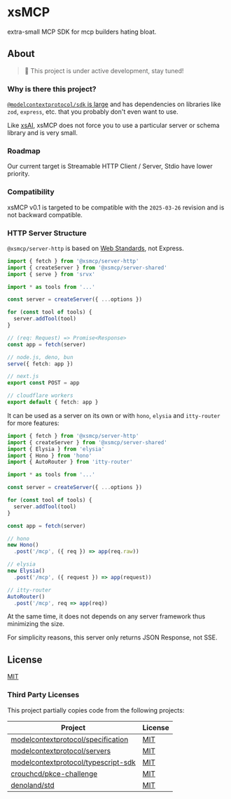 # xsMCP

extra-small MCP SDK for mcp builders hating bloat.

## About

> 🚧 This project is under active development, stay tuned!

### Why is there this project?

[`@modelcontextprotocol/sdk` is large](https://pkg-sized.dev/@modelcontextprotocol/sdk) and has dependencies on libraries like `zod`, `express`, etc. that you probably don't even want to use.

Like [xsAI](https://github.com/moeru-ai/xsai), xsMCP does not force you to use a particular server or schema library and is very small.

### Roadmap

Our current target is Streamable HTTP Client / Server, Stdio have lower priority.

### Compatibility

xsMCP v0.1 is targeted to be compatible with the `2025-03-26` revision and is not backward compatible.

### HTTP Server Structure

`@xsmcp/server-http` is based on [Web Standards](https://hono.dev/docs/concepts/web-standard), not Express.

```ts
import { fetch } from '@xsmcp/server-http'
import { createServer } from '@xsmcp/server-shared'
import { serve } from 'srvx'

import * as tools from '...'

const server = createServer({ ...options })

for (const tool of tools) {
  server.addTool(tool)
}

// (req: Request) => Promise<Response>
const app = fetch(server)

// node.js, deno, bun
serve({ fetch: app })

// next.js
export const POST = app

// cloudflare workers
export default { fetch: app }
```

It can be used as a server on its own or with `hono`, `elysia` and `itty-router` for more features:

```ts
import { fetch } from '@xsmcp/server-http'
import { createServer } from '@xsmcp/server-shared'
import { Elysia } from 'elysia'
import { Hono } from 'hono'
import { AutoRouter } from 'itty-router'

import * as tools from '...'

const server = createServer({ ...options })

for (const tool of tools) {
  server.addTool(tool)
}

const app = fetch(server)

// hono
new Hono()
  .post('/mcp', ({ req }) => app(req.raw))

// elysia
new Elysia()
  .post('/mcp', ({ request }) => app(request))

// itty-router
AutoRouter()
  .post('/mcp', req => app(req))
```

At the same time, it does not depends on any server framework thus minimizing the size.

For simplicity reasons, this server only returns JSON Response, not SSE.

## License

[MIT](LICENSE.md)

### Third Party Licenses

This project partially copies code from the following projects:

| Project | License |
| -- | -- |
| [modelcontextprotocol/specification](https://github.com/modelcontextprotocol/specification) | [MIT](https://github.com/modelcontextprotocol/specification/blob/main/LICENSE) |
| [modelcontextprotocol/servers](https://github.com/modelcontextprotocol/servers) | [MIT](https://github.com/modelcontextprotocol/servers/blob/main/LICENSE) |
| [modelcontextprotocol/typescript-sdk](https://github.com/modelcontextprotocol/typescript-sdk) | [MIT](https://github.com/modelcontextprotocol/typescript-sdk/blob/main/LICENSE) |
| [crouchcd/pkce-challenge](https://github.com/crouchcd/pkce-challenge) | [MIT](https://github.com/crouchcd/pkce-challenge/blob/master/LICENSE) |
| [denoland/std](https://github.com/denoland/std) | [MIT](https://github.com/denoland/std/blob/main/LICENSE) |
